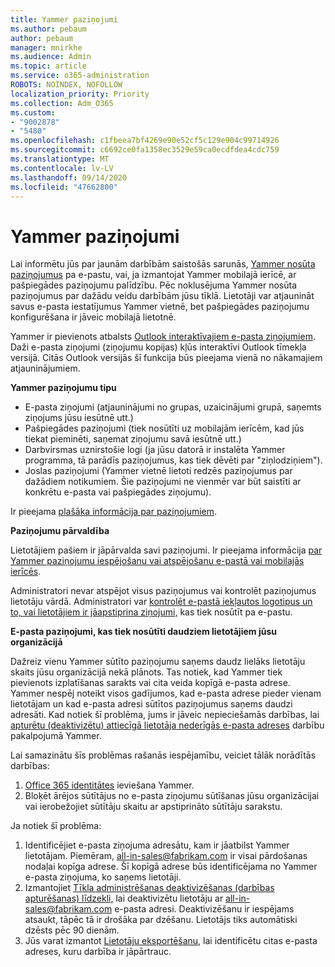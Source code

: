 ```yaml
---
title: Yammer paziņojumi
ms.author: pebaum
author: pebaum
manager: mnirkhe
ms.audience: Admin
ms.topic: article
ms.service: o365-administration
ROBOTS: NOINDEX, NOFOLLOW
localization_priority: Priority
ms.collection: Adm_O365
ms.custom:
- "9002878"
- "5480"
ms.openlocfilehash: c1fbeea7bf4269e90e52cf5c129e904c99714926
ms.sourcegitcommit: c6692ce0fa1358ec3529e59ca0ecdfdea4cdc759
ms.translationtype: MT
ms.contentlocale: lv-LV
ms.lasthandoff: 09/14/2020
ms.locfileid: "47662800"
---
```

# <a name="notifications-in-yammer"></a>Yammer paziņojumi

Lai informētu jūs par jaunām darbībām saistošās sarunās, [Yammer nosūta paziņojumus](https://support.microsoft.com/en-gb/office/enable-or-disable-yammer-email-and-phone-notifications-93e530e0-189f-4768-8f28-7683d48cc996) pa e-pastu, vai, ja izmantojat Yammer mobilajā ierīcē, ar pašpiegādes paziņojumu palīdzību. Pēc noklusējuma Yammer nosūta paziņojumus par dažādu veidu darbībām jūsu tīklā. Lietotāji var atjaunināt savus e-pasta iestatījumus Yammer vietnē, bet pašpiegādes paziņojumu konfigurēšana ir jāveic mobilajā lietotnē. 

Yammer ir pievienots atbalsts [Outlook interaktīvajiem e-pasta ziņojumiem](https://techcommunity.microsoft.com/t5/outlook-blog/interactive-yammer-emails-in-outlook-on-the-web-are-here/ba-p/1209420). Daži e-pasta ziņojumi (ziņojumu kopijas) kļūs interaktīvi Outlook tīmekļa versijā. Citās Outlook versijās šī funkcija būs pieejama vienā no nākamajiem atjauninājumiem.

**Yammer paziņojumu tipu**

- E-pasta ziņojumi (atjauninājumi no grupas, uzaicinājumi grupā, saņemts ziņojums jūsu iesūtnē utt.)
- Pašpiegādes paziņojumi (tiek nosūtīti uz mobilajām ierīcēm, kad jūs tiekat pieminēti, saņemat ziņojumu savā iesūtnē utt.)
- Darbvirsmas uznirstošie logi (ja jūsu datorā ir instalēta Yammer programma, tā parādīs paziņojumus, kas tiek dēvēti par "ziņlodziņiem").
- Joslas paziņojumi (Yammer vietnē lietoti redzēs paziņojumus par dažādiem notikumiem. Šie paziņojumi ne vienmēr var būt saistīti ar konkrētu e-pasta vai pašpiegādes ziņojumu).

Ir pieejama [plašāka informācija par paziņojumiem](https://support.microsoft.com/en-gb/office/enable-or-disable-yammer-email-and-phone-notifications-93e530e0-189f-4768-8f28-7683d48cc996).

**Paziņojumu pārvaldība**

Lietotājiem pašiem ir jāpārvalda savi paziņojumi. Ir pieejama informācija [par Yammer paziņojumu iespējošanu vai atspējošanu e-pastā vai mobilajās ierīcēs](https://support.microsoft.com/en-gb/office/enable-or-disable-yammer-email-and-phone-notifications-93e530e0-189f-4768-8f28-7683d48cc996). 

Administratori nevar atspējot visus paziņojumus vai kontrolēt paziņojumus lietotāju vārdā. Administratori var [kontrolēt e-pastā iekļautos logotipus un to, vai lietotājiem ir jāapstiprina ziņojumi,](https://docs.microsoft.com/yammer/configure-your-yammer-network/configure-email-and-yammer) kas tiek nosūtīt pa e-pastu.

**E-pasta paziņojumi, kas tiek nosūtīti daudziem lietotājiem jūsu organizācijā**

Dažreiz vienu Yammer sūtīto paziņojumu saņems daudz lielāks lietotāju skaits jūsu organizācijā nekā plānots. Tas notiek, kad Yammer tiek pievienots izplatīšanas sarakts vai cita veida kopīgā e-pasta adrese. Yammer nespēj noteikt visos gadījumos, kad e-pasta adrese pieder vienam lietotājam un kad e-pasta adresi sūtītos paziņojumus saņems daudzi adresāti. Kad notiek šī problēma, jums ir jāveic nepieciešamās darbības, lai [apturētu (deaktivizētu) attiecīgā lietotāja nederīgās e-pasta adreses](https://docs.microsoft.com/yammer/manage-yammer-users/add-block-or-remove-users#remove-users) darbību pakalpojumā Yammer. 

Lai samazinātu šīs problēmas rašanās iespējamību, veiciet tālāk norādītās darbības:

1. [Office 365 identitātes](https://docs.microsoft.com/yammer/configure-your-yammer-network/enforce-office-365-identity) ieviešana Yammer.
2. Bloķēt ārējos sūtītājus no e-pasta ziņojumu sūtīšanas jūsu organizācijai vai ierobežojiet sūtītāju skaitu ar apstiprināto sūtītāju sarakstu.

Ja notiek šī problēma:

1. Identificējiet e-pasta ziņojuma adresātu, kam ir jāatbilst Yammer lietotājam. Piemēram, all-in-sales@fabrikam.com ir visai pārdošanas nodaļai kopīga adrese. Šī kopīgā adrese būs identificējama no Yammer e-pasta ziņojuma, ko saņems lietotāji.
2. Izmantojiet [Tīkla administrēšanas deaktivizēšanas (darbības apturēšanas) līdzekli,](https://docs.microsoft.com/yammer/manage-yammer-users/add-block-or-remove-users#remove-users) lai deaktivizētu lietotāju ar all-in-sales@fabrikam.com e-pasta adresi. Deaktivizēšanu ir iespējams atsaukt, tāpēc tā ir drošāka par dzēšanu. Lietotājs tiks automātiski dzēsts pēc 90 dienām.
3. Jūs varat izmantot [Lietotāju eksportēšanu](https://docs.microsoft.com/yammer/manage-security-and-compliance/export-yammer-enterprise-data#ExportUsers), lai identificētu citas e-pasta adreses, kuru darbība ir jāpārtrauc.
